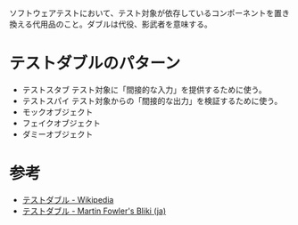 ソフトウェアテストにおいて、テスト対象が依存しているコンポーネントを置き換える代用品のこと。ダブルは代役、影武者を意味する。

# テストダブルのパターン
- テストスタブ
  テスト対象に「間接的な入力」を提供するために使う。
- テストスパイ
  テスト対象からの「間接的な出力」を検証するために使う。
- モックオブジェクト
- フェイクオブジェクト
- ダミーオブジェクト

# 参考
- [テストダブル - Wikipedia](https://ja.wikipedia.org/wiki/%E3%83%86%E3%82%B9%E3%83%88%E3%83%80%E3%83%96%E3%83%AB)
- [テストダブル - Martin Fowler's Bliki (ja)](https://bliki-ja.github.io/TestDouble/)
